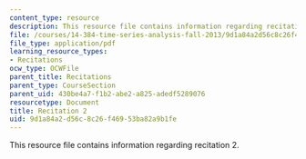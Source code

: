 ```yaml
---
content_type: resource
description: This resource file contains information regarding recitation 2.
file: /courses/14-384-time-series-analysis-fall-2013/9d1a84a2d56c8c26f46953ba82a9b1fe_MIT14_384F13_rec2.pdf
file_type: application/pdf
learning_resource_types:
- Recitations
ocw_type: OCWFile
parent_title: Recitations
parent_type: CourseSection
parent_uid: 430be4a7-f1b2-abe2-a825-adedf5289076
resourcetype: Document
title: Recitation 2
uid: 9d1a84a2-d56c-8c26-f469-53ba82a9b1fe
---
```

This resource file contains information regarding recitation 2.

